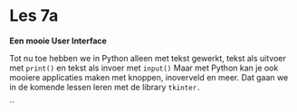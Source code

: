 # Les 7a

**Een mooie User Interface**

Tot nu toe hebben we in Python alleen met tekst gewerkt, tekst als uitvoer met `print()` en tekst als invoer met `input()` Maar met Python kan je ook mooiere applicaties maken met knoppen, inoverveld en meer. Dat gaan we in de komende lessen leren met de library `tkinter.`

``



